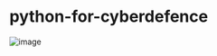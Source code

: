 # python-for-cyberdefence


![image](https://user-images.githubusercontent.com/97322082/193451217-38212b9c-759e-4063-a9e5-e32934f51edb.png)
